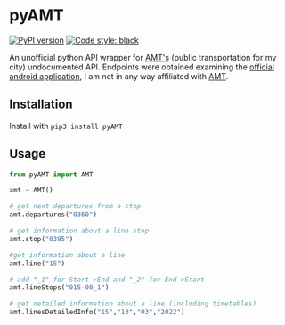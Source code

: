 # pyAMT 
[![PyPI version](https://badge.fury.io/py/pyAMT.svg)](https://badge.fury.io/py/pyAMT) [![Code style: black](https://img.shields.io/badge/code%20style-black-000000.svg)](https://github.com/psf/black)


An unofficial python API wrapper for [AMT's](https://www.amt.genova.it/) (public transportation for my city) undocumented API. Endpoints were obtained examining the [official android application](https://play.google.com/store/apps/details?id=it.genova.amt.app), I am not in any way affiliated with [AMT](https://www.amt.genova.it/).

## Installation

Install with `pip3 install pyAMT`

## Usage
```py
from pyAMT import AMT

amt = AMT()

# get next departures from a stop
amt.departures("0360")

# get information about a line stop
amt.stop("0395")

#get information about a line
amt.line("15")

# add "_1" for Start->End and "_2" for End->Start
amt.lineStops("015-00_1")

# get detailed information about a line (including timetables)
amt.linesDetailedInfo("15","13","03","2022")
```

